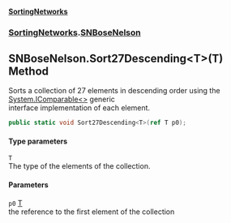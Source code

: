 #### [SortingNetworks](./index.md 'index')
### [SortingNetworks](./SortingNetworks.md 'SortingNetworks').[SNBoseNelson](./SortingNetworks-SNBoseNelson.md 'SortingNetworks.SNBoseNelson')
## SNBoseNelson.Sort27Descending&lt;T&gt;(T) Method
Sorts a collection of 27 elements in descending order using the [System.IComparable&lt;&gt;](https://docs.microsoft.com/en-us/dotnet/api/System.IComparable-1 'System.IComparable`1') generic  
interface implementation of each element.  
```csharp
public static void Sort27Descending<T>(ref T p0);
```
#### Type parameters
<a name='SortingNetworks-SNBoseNelson-Sort27Descending-T-(T)-T'></a>
`T`  
The type of the elements of the collection.  
  
#### Parameters
<a name='SortingNetworks-SNBoseNelson-Sort27Descending-T-(T)-p0'></a>
`p0` [T](#SortingNetworks-SNBoseNelson-Sort27Descending-T-(T)-T 'SortingNetworks.SNBoseNelson.Sort27Descending&lt;T&gt;(T).T')  
the reference to the first element of the collection  
  
